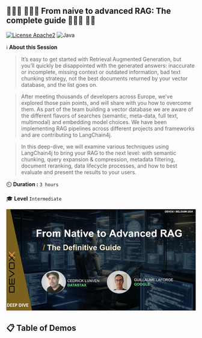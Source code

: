 ## 🧑🏻‍💻 🧑🏾‍💻 From naive to advanced RAG: The complete guide 👩🏿‍💻 👩‍💻

[![License Apache2](https://img.shields.io/hexpm/l/plug.svg)](http://www.apache.org/licenses/LICENSE-2.0)
![Java](https://img.shields.io/badge/Java-17%20&%20GraalVM-00CC00?style=flat)

ℹ️ **About this Session**

> It’s easy to get started with Retrieval Augmented Generation, but you’ll quickly be disappointed with the generated answers: inaccurate or incomplete, missing context or outdated information, bad text chunking strategy, not the best documents returned by your vector database, and the list goes on.

> After meeting thousands of developers across Europe, we’ve explored those pain points, and will share with you how to overcome them. As part of the team building a vector database we are aware of the different flavors of searches (semantic, meta-data, full text, multimodal) and embedding model choices. We have been implementing RAG pipelines across different projects and frameworks and are contributing to LangChain4j.

> In this deep-dive, we will examine various techniques using LangChain4j to bring your RAG to the next level: with semantic chunking, query expansion & compression, metadata filtering, document reranking, data lifecycle processes, and how to best evaluate and present the results to your users.

⏲️ **Duration :** `3 hours`

🎓 **Level** `Intermediate`

![](img/splash.png)

## 📋 Table of Demos

